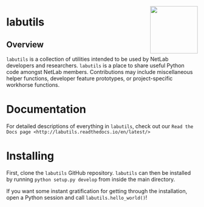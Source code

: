 <a href="https://uwaterloo.ca/networks-lab/"><img src="http://www.johnmclevey.com/assets/img/logo.png" width="125"  align="right" /></a>

# labutils

## Overview

``labutils`` is a collection of utilities intended to be used by NetLab developers and researchers. ``labutils`` is a place to share useful Python code amongst NetLab members. Contributions may include miscellaneous helper functions, developer feature prototypes, or project-specific workhorse functions.

# Documentation

For detailed descriptions of everything in ``labutils``, check out our `Read the Docs page <http://labutils.readthedocs.io/en/latest/>`


# Installing

First, clone the ``labutils`` GitHub repository. ``labutils`` can then be installed by running ``python setup.py develop`` from inside the main directory.

If you want some instant gratification for getting through the installation, open a Python session and call ``labutils.hello_world()``!
